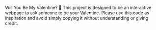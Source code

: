 Will You Be My Valentine? 💌
This project is designed to be an interactive webpage to ask someone to be your Valentine. Please use this code as inspiration and avoid simply copying it without understanding or giving credit.


